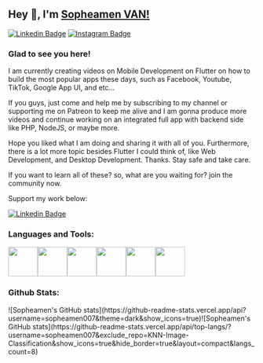 ## Hey 👋, I'm [Sopheamen VAN!](https://github.com/sopheamen007)

[![Linkedin Badge](https://img.shields.io/badge/-LinkedIn-0e76a8?style=flat-square&logo=Linkedin&logoColor=white)](https://www.linkedin.com/in/sopheamen-van-949639119/)
[![Instagram Badge](https://img.shields.io/badge/-Instagram-e4405f?style=flat-square&logo=Instagram&logoColor=white)](https://www.instagram.com/vansopheamen/)

### Glad to see you here! &nbsp;

I am currently creating videos on Mobile Development on Flutter on how to build the most popular apps these days, such as Facebook, Youtube, TikTok, Google App UI, and etc...

If you guys, just come and help me by subscribing to my channel or supporting me on Patreon to keep me alive and I am gonna produce more videos and continue working on an integrated full app with backend side like PHP, NodeJS, or maybe more. 

Hope you liked what I am doing and sharing it with all of you. Furthermore, there is a lot more topic besides Flutter I could think of, like Web Development, and Desktop Development. Thanks. Stay safe and take care. 

If you want to learn all of these? so, what are you waiting for? join the community now. 

Support my work below: 


[![Linkedin Badge](https://user-images.githubusercontent.com/16510597/198882593-f4f8eda6-3c5a-4145-a8f0-8b111210be5d.png)](https://www.patreon.com/bePatron?u=10530018)

### Languages and Tools:

<p>
  <img src="https://media3.giphy.com/media/ln7z2eWriiQAllfVcn/200w.webp" width="60"><img src="https://i.giphy.com/media/LMt9638dO8dftAjtco/200.webp" width="60"><img src="https://i.giphy.com/media/eNAsjO55tPbgaor7ma/200w.webp" width="60"><img src="https://i.giphy.com/media/VgGthkhUvGgOit7Y9i/200.webp" width="60"><img src="https://i.giphy.com/media/KzJkzjggfGN5Py6nkT/200.webp" width="60"><img src="https://i.giphy.com/media/IdyAQJVN2kVPNUrojM/200.webp" width="60">
 </p>

 
 ### Github Stats:
 <p>![Sopheamen's GitHub stats](https://github-readme-stats.vercel.app/api?username=sopheamen007&theme=dark&show_icons=true)![Sopheamen's GitHub stats](https://github-readme-stats.vercel.app/api/top-langs/?username=sopheamen007&exclude_repo=KNN-Image-Classification&show_icons=true&hide_border=true&layout=compact&langs_count=8)</p>
 

  


